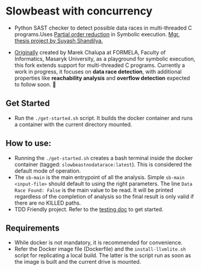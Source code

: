 # Slowbeast with concurrency

- Python SAST checker to detect possible data races in multi-threaded C programs.Uses [Partial order reduction](https://www.researchgate.net/publication/262352623_Optimal_Dynamic_Partial_Order_Reduction) in Symbolic execution. [Mgr. thesis project by Suyash Shandilya.](https://is.muni.cz/th/n9ib3/)

- [Originally](https://gitlab.com/mchalupa/slowbeast) created by Marek Chalupa at FORMELA, Faculty of Informatics, Masaryk University, as a playground for symbolic execution, this fork extends support for multi-threaded C programs. Currently a work in progress, it focuses on **data race detection**, with additional properties like **reachability analysis** and **overflow detection** expected to follow soon. 🙂
  

## Get Started

- Run the `./get-started.sh` script. It builds the docker container and runs a container with the current directory mounted.

## How to use:

- Running the `./get-started.sh` creates a bash terminal inside the docker container (tagged: `slowbeastnodatarace:latest`). This is considered the default mode of operation. 
- The `sb-main` is the main entrypoint of all the analysis. Simple `sb-main <input-file>` should default to using the right parameters. The line `Data Race Found: False` is the main value to be read. It will be printed regardless of the completion of analysis so the final result is only valid if there are no KILLED paths.
- TDD Friendly project. Refer to the [testing doc](docs/Testing.md) to get started.
<!-- - `benchexec-dir\slowbeast.py` is the main file that will evaluate the output of the `sb-main <input file>` command when running [benchexec](https://github.com/sosy-lab/benchexec).  -->


## Requirements

- While docker is not mandatory, it is recommended for convenience.
- Refer the Docker image file (Dockerfile) and the `install-llvmlite.sh` script for replicating a local build. The latter is the script run as soon as the image is built and the current drive is mounted.
